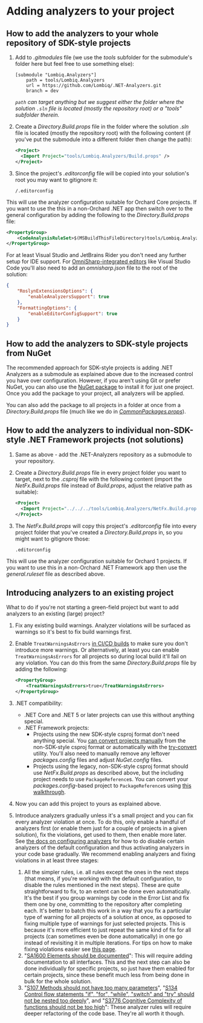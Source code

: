 # Adding analyzers to your project

## How to add the analyzers to your whole repository of SDK-style projects

1. Add to *.gitmodules* file (we use the *tools* subfolder for the submodule's folder here but feel free to use something else):

   ```
   [submodule "Lombiq.Analyzers"]
       path = tools/Lombiq.Analyzers
       url = https://github.com/Lombiq/.NET-Analyzers.git
       branch = dev
   ```

   *`path` can target anything but we suggest either the folder where the solution `.sln` file is located (mostly the repository root) or a "tools" subfolder therein.*
2. Create a *Directory.Build.props* file in the folder where the solution *.sln* file is located (mostly the repository root) with the following content (if you've put the submodule into a different folder then change the path):

   ```xml
   <Project>
     <Import Project="tools/Lombiq.Analyzers/Build.props" />
   </Project>
   ```

3. Since the project's *.editorconfig* file will be copied into your solution's root you may want to gitignore it:

    ```
    /.editorconfig
    ```

This will use the analyzer configuration suitable for Orchard Core projects. If you want to use the this in a non-Orchard .NET app then switch over to the general configuration by adding the following to the *Directory.Build.props* file:

```xml
<PropertyGroup>
    <CodeAnalysisRuleSet>$(MSBuildThisFileDirectory)tools/Lombiq.Analyzers/general.ruleset</CodeAnalysisRuleSet>
</PropertyGroup>
```

For at least Visual Studio and JetBrains Rider you don't need any further setup for IDE support. For [OmniSharp-integrated editors](http://www.omnisharp.net/#integrations) like Visual Studio Code you'll also need to add an *omnisharp.json* file to the root of the solution:

```json
{
    "RoslynExtensionsOptions": {
        "enableAnalyzersSupport": true
    },
    "FormattingOptions": {
        "enableEditorConfigSupport": true
    }
}
```

## How to add the analyzers to SDK-style projects from NuGet

The recommended approach for SDK-style projects is adding .NET Analyzers as a submodule as explained above due to the increased control you have over configuration. However, if you aren't using Git or prefer NuGet, you can also use the [NuGet package](https://www.nuget.org/packages/Lombiq.Analyzers/) to install it for just one project. Once you add the package to your project, all analyzers will be applied.

You can also add the package to all projects in a folder at once from a *Directory.Build.props* file (much like we do in [*CommonPackages.props*](../CommonPackages.props)).

## How to add the analyzers to individual non-SDK-style .NET Framework projects (not solutions)

1. Same as above - add the .NET-Analyzers repository as a submodule to your repository.
2. Create a *Directory.Build.props* file in every project folder you want to target, next to the *.csproj* file with the following content (import the *NetFx.Build.props* file instead of *Build.props*, adjust the relative path as suitable):

   ```xml
   <Project>
     <Import Project="../../../tools/Lombiq.Analyzers/NetFx.Build.props" />
   </Project>
   ```

3. The *NetFx.Build.props* will copy this project's *.editorconfig* file into every project folder that you've created a *Directory.Build.props* in, so you might want to gitignore those:

    ```
    .editorconfig
    ```

This will use the analyzer configuration suitable for Orchard 1 projects. If you want to use this in a non-Orchard .NET Framework app then use the *general.ruleset* file as described above.

## Introducing analyzers to an existing project

What to do if you're not starting a green-field project but want to add analyzers to an existing (large) project?

1. Fix any existing build warnings. Analyzer violations will be surfaced as warnings so it's best to fix build warnings first.
2. Enable `TreatWarningsAsErrors` [in CI/CD builds](UsingAnalyzersDuringCommandLineBuilds.md) to make sure you don't introduce more warnings. Or alternatively, at least you can enable `TreatWarningsAsErrors` for all projects so during local build it'll fail on any violation. You can do this from the same *Directory.Build.props* file by adding the following:

    ```xml
    <PropertyGroup>
        <TreatWarningsAsErrors>true</TreatWarningsAsErrors>
    </PropertyGroup>
    ```

3. .NET compatibility:
    - .NET Core and .NET 5 or later projects can use this without anything special.
    - .NET Framework projects:
      - Projects using the new SDK-style csproj format don't need anything special. You [can convert projects manually](https://docs.microsoft.com/en-us/dotnet/core/porting/#per-project-steps) from the non-SDK-style csproj format or automatically with the [try-convert](https://github.com/dotnet/try-convert) utility. You'll also need to manually remove any leftover *packages.config* files and adjust *NuGet.config* files.
      - Projects using the legacy, non-SDK-style csproj format should use *NetFx.Build.props* as described above, but the including project needs to use `PackageReference`s. You can convert your *packages.config*-based project to `PackageReference`s using [this walkthrough](https://docs.microsoft.com/en-us/nuget/consume-packages/migrate-packages-config-to-package-reference).  
4. Now you can add this project to yours as explained above.
5. Introduce analyzers gradually unless it's a small project and you can fix every analyzer violation at once. To do this, only enable a handful of analyzers first (or enable them just for a couple of projects in a given solution), fix the violations, get used to them, then enable more later. See [the docs on configuring analyzers](ConfiguringAnalyzers.md) for how to do disable certain analyzers of the default configuration and thus activating analyzers in your code base gradually. We recommend enabling analyzers and fixing violations in at least three stages:
    1. All the simpler rules, i.e. all rules except the ones in the next steps (that means, if you're working with the default configuration, to disable the rules mentioned in the next steps). These are quite straightforward to fix, to an extent can be done even automatically. It's the best if you group warnings by code in the Error List and fix them one by one, committing to the repository after completing each. It's better to batch this work in a way that you fix a particular type of warning for all projects of a solution at once, as opposed to fixing multiple type of warnings for just selected projects. This is because it's more efficient to just repeat the same kind of fix for all projects (can sometimes even be done automatically) in one go instead of revisiting it in multiple iterations. For tips on how to make fixing violations easier see [this page](UsingAnalyzersDuringDevelopment.md).
    2. "[SA1600 Elements should be documented](https://github.com/DotNetAnalyzers/StyleCopAnalyzers/blob/master/documentation/SA1600.md)": This will require adding documentation to all interfaces. This and the next step can also be done individually for specific projects, so just have them enabled for certain projects, since these benefit much less from being done in bulk for the whole solution.
    3. "[S107 Methods should not have too many parameters](https://rules.sonarsource.com/csharp/RSPEC-107)", "[S134 Control flow statements "if", "for", "while", "switch" and "try" should not be nested too deeply](https://rules.sonarsource.com/csharp/RSPEC-107)", and "[S3776 Cognitive Complexity of functions should not be too high](https://rules.sonarsource.com/csharp/RSPEC-3776)": These analyzer rules will require deeper refactoring of the code base. They're all worth it though.
